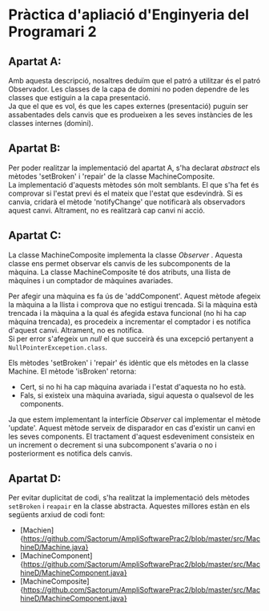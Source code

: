 # Pràctica d'apliació d'Enginyeria del Programari 2

## Apartat A:
Amb aquesta descripció, nosaltres deduïm que el patró a utilitzar és el patró Observador. Les classes de la capa de domini no poden dependre de les classes que estiguin a la capa presentació. <br/>
Ja que el que es vol, és que les capes externes (presentació) puguin ser assabentades dels canvis que es produeixen a les seves instàncies de les classes internes (domini). 

## Apartat B:
Per poder realitzar la implementació del apartat A, s'ha declarat _abstract_ els mètodes 'setBroken' i 'repair' de la classe MachineComposite. <br/>
La implementació d'aquests mètodes són molt semblants. El que s'ha fet és comprovar si l'estat previ és el mateix que l'estat que esdevindrà. Si es canvia, cridarà el mètode 'notifyChange' que notificarà als observadors aquest canvi. Altrament, no es realitzarà cap canvi ni acció.

## Apartat C: 
La classe MachineComposite implementa la classe _Observer_ . Aquesta classe ens permet observar els canvis de les subcomponents de la màquina. La classe MachineComposite té dos atributs, una llista de màquines i un comptador de màquines avariades. <br/>

Per afegir una màquina es fa ús de 'addComponent'. Aquest mètode afegeix la màquina a la llista i comprova que no estigui trencada. Si la màquina està trencada i la màquina a la qual és afegida estava funcional (no hi ha cap màquina trencada), es procedeix a incrementar el comptador i es notifica d'aquest canvi. Altrament, no es notifica.  <br/>
Si per error s'afegeix un _null_ el que succeirà és una excepció pertanyent a `NullPointerExcepetion.class`. <br/>

Els mètodes 'setBroken' i 'repair' és idèntic que els mètodes en la classe Machine. El mètode 'isBroken' retorna:
 - Cert, si no hi ha cap màquina avariada i l'estat d'aquesta no ho està.
 - Fals, si existeix una màquina avariada, sigui aquesta o qualsevol de les components.

Ja que estem implementant la interfície _Observer_ cal implementar el mètode 'update'. Aquest mètode serveix de disparador en cas d'existir un canvi en les seves components. El tractament d'aquest esdeveniment consisteix en un increment o decrement si una subcomponent s'avaria o no i posteriorment es notifica dels canvis.

## Apartat D: 
Per evitar duplicitat de codi, s'ha realitzat la implementació dels mètodes `setBroken` i `reapair` en la classe abstracta. Aquestes millores estàn en els següents arxiud de codi font:
 - [Machien]{https://github.com/Sactorum/AmpliSoftwarePrac2/blob/master/src/MachineD/Machine.java} 
 - [MachineComponent]{https://github.com/Sactorum/AmpliSoftwarePrac2/blob/master/src/MachineD/MachineComponent.java}
 - [MachineComposite]{https://github.com/Sactorum/AmpliSoftwarePrac2/blob/master/src/MachineD/MachineComponent.java}

